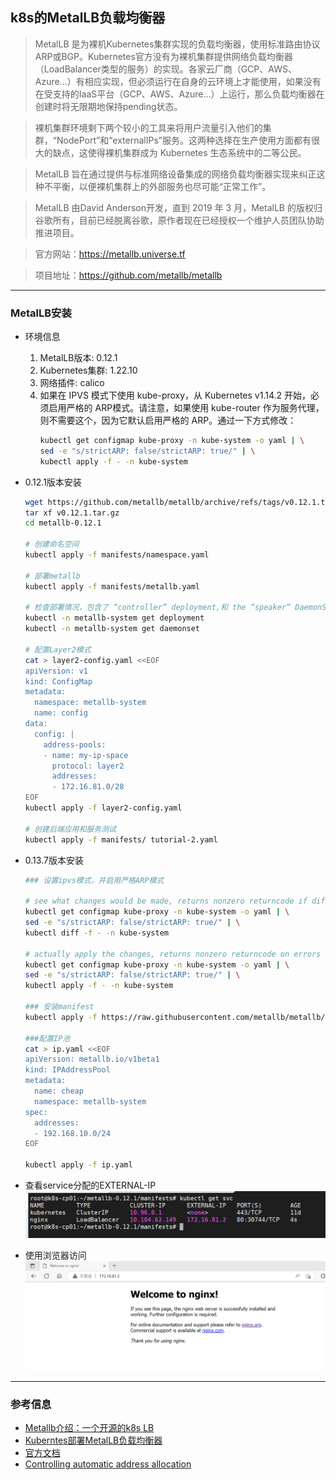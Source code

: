 ## k8s的MetalLB负载均衡器
> MetalLB 是为裸机Kubernetes集群实现的负载均衡器，使用标准路由协议ARP或BGP。Kubernetes官方没有为裸机集群提供网络负载均衡器（LoadBalancer类型的服务）的实现。各家云厂商（GCP、AWS、Azure…）有相应实现，但必须运行在自身的云环境上才能使用，如果没有在受支持的IaaS平台（GCP、AWS、Azure…）上运行，那么负载均衡器在创建时将无限期地保持pending状态。

> 裸机集群环境剩下两个较小的工具来将用户流量引入他们的集群，“NodePort”和“externalIPs”服务。这两种选择在生产使用方面都有很大的缺点，这使得裸机集群成为 Kubernetes 生态系统中的二等公民。

> MetalLB 旨在通过提供与标准网络设备集成的网络负载均衡器实现来纠正这种不平衡，以便裸机集群上的外部服务也尽可能“正常工作”。

> MetalLB 由David Anderson开发，直到 2019 年 3 月，MetalLB 的版权归谷歌所有，目前已经脱离谷歌，原作者现在已经授权一个维护人员团队协助推进项目。

> 官方网站：https://metallb.universe.tf

> 项目地址：https://github.com/metallb/metallb
---
### MetalLB安装
- 环境信息
  1. MetalLB版本: 0.12.1
  2. Kubernetes集群: 1.22.10
  3. 网络插件: calico
  4. 如果在 IPVS 模式下使用 kube-proxy，从 Kubernetes v1.14.2 开始，必须启用严格的 ARP模式。请注意，如果使用 kube-router 作为服务代理，则不需要这个，因为它默认启用严格的 ARP。通过一下方式修改：
     ```bash
     kubectl get configmap kube-proxy -n kube-system -o yaml | \
     sed -e "s/strictARP: false/strictARP: true/" | \
     kubectl apply -f - -n kube-system
     ```
- 0.12.1版本安装
  ```bash
  wget https://github.com/metallb/metallb/archive/refs/tags/v0.12.1.tar.gz
  tar xf v0.12.1.tar.gz
  cd metallb-0.12.1
  
  # 创建命名空间
  kubectl apply -f manifests/namespace.yaml
  
  # 部署metallb
  kubectl apply -f manifests/metallb.yaml

  # 检查部署情况，包含了 “controller” deployment,和 the “speaker” DaemonSet.
  kubectl -n metallb-system get deployment
  kubectl -n metallb-system get daemonset

  # 配置Layer2模式
  cat > layer2-config.yaml <<EOF
  apiVersion: v1
  kind: ConfigMap
  metadata:
    namespace: metallb-system
    name: config
  data:
    config: |
      address-pools:
      - name: my-ip-space
        protocol: layer2
        addresses:
        - 172.16.81.0/28
  EOF
  kubectl apply -f layer2-config.yaml

  # 创建后端应用和服务测试
  kubectl apply -f manifests/ tutorial-2.yaml
  ```
- 0.13.7版本安装
  ```bash
  ### 设置ipvs模式，并启用严格ARP模式

  # see what changes would be made, returns nonzero returncode if different
  kubectl get configmap kube-proxy -n kube-system -o yaml | \
  sed -e "s/strictARP: false/strictARP: true/" | \
  kubectl diff -f - -n kube-system

  # actually apply the changes, returns nonzero returncode on errors only
  kubectl get configmap kube-proxy -n kube-system -o yaml | \
  sed -e "s/strictARP: false/strictARP: true/" | \
  kubectl apply -f - -n kube-system

  ### 安装manifest
  kubectl apply -f https://raw.githubusercontent.com/metallb/metallb/v0.13.7/config/manifests/  metallb-native.yaml

  ###配置IP池
  cat > ip.yaml <<EOF
  apiVersion: metallb.io/v1beta1
  kind: IPAddressPool
  metadata:
    name: cheap
    namespace: metallb-system
  spec:
    addresses:
    - 192.168.10.0/24
  EOF

  kubectl apply -f ip.yaml
  ```
- 查看service分配的EXTERNAL-IP
![](img/metallb-1.png)

- 使用浏览器访问
![](img/metallb-2.png)
---
### 参考信息
- [Metallb介绍：一个开源的k8s LB](https://zhuanlan.zhihu.com/p/103717169)
- [Kuberntes部署MetalLB负载均衡器](https://blog.csdn.net/networken/article/details/85928369)
- [官方文档](https://metallb.universe.tf/installation/)
- [Controlling automatic address allocation](https://metallb.universe.tf/configuration/_advanced_ipaddresspool_config/)